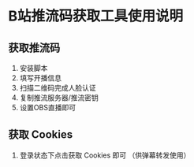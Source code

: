 # B站推流码获取工具使用说明

## 获取推流码

1. 安装脚本
2. 填写开播信息
3. 扫描二维码完成人脸认证
4. 复制推流服务器/推流密钥
5. 设置OBS直播即可

## 获取 Cookies

1. 登录状态下点击获取 Cookies 即可 （供弹幕转发使用）
